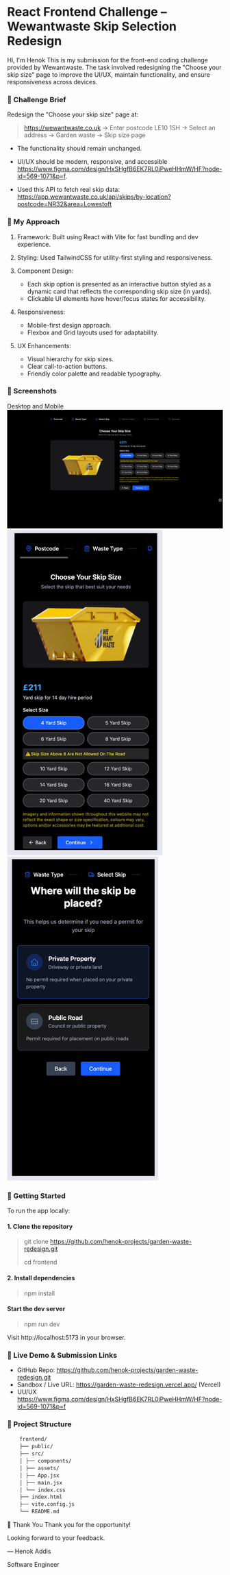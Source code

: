 # React Frontend Challenge – Wewantwaste Skip Selection Redesign

Hi, I'm Henok
This is my submission for the front-end coding challenge provided by Wewantwaste. The task involved redesigning the "Choose your skip size" page to improve the UI/UX, maintain functionality, and ensure responsiveness across devices.

### 📌 Challenge Brief

Redesign the "Choose your skip size" page at:

> https://wewantwaste.co.uk → Enter postcode LE10 1SH → Select an address → Garden waste → Skip size page

- The functionality should remain unchanged.

- UI/UX should be modern, responsive, and accessible https://www.figma.com/design/HxSHgfB6EK7RL0iPweHHmW/HF?node-id=569-1071&p=f.

- Used this API to fetch real skip data:
  https://app.wewantwaste.co.uk/api/skips/by-location?postcode=NR32&area=Lowestoft

### 🧠 My Approach

1. Framework: Built using React with Vite for fast bundling and dev experience.

2. Styling: Used TailwindCSS for utility-first styling and responsiveness.

3. Component Design:

   -  Each skip option is presented as an interactive button styled as a dynamic card that reflects the corresponding skip size (in yards).
   - Clickable UI elements have hover/focus states for accessibility.

4. Responsiveness:

   - Mobile-first design approach.
   - Flexbox and Grid layouts used for adaptability.

5. UX Enhancements:

   - Visual hierarchy for skip sizes.
   - Clear call-to-action buttons.
   - Friendly color palette and readable typography.

### 📸 Screenshots

Desktop and Mobile
![img.png](img.png)
![img_1.png](img_1.png)![img_3.png](img_3.png)
### 🔧 Getting Started

To run the app locally:

#### 1. Clone the repository

> git clone https://github.com/henok-projects/garden-waste-redesign.git
>
> cd frontend

#### 2. Install dependencies

> npm install

#### Start the dev server

> npm run dev

Visit http://localhost:5173 in your browser.

### 🔗 Live Demo & Submission Links

- GitHub Repo: https://github.com/henok-projects/garden-waste-redesign.git
- Sandbox / Live URL: https://garden-waste-redesign.vercel.app/ (Vercel)
- UU/UX https://www.figma.com/design/HxSHgfB6EK7RL0iPweHHmW/HF?node-id=569-1071&p=f

### 📁 Project Structure

```bash
    frontend/
    ├── public/
    ├── src/
    │ ├── components/
    │ ├── assets/
    │ ├── App.jsx
    │ ├── main.jsx
    │ └── index.css
    ├── index.html
    ├── vite.config.js
    └── README.md
```

🙌 Thank You
Thank you for the opportunity!

Looking forward to your feedback.

— Henok Addis

Software Engineer
